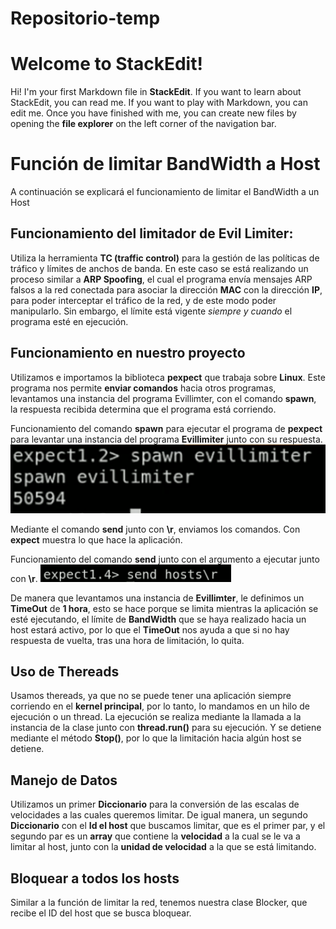# Repositorio-temp

# Welcome to StackEdit!

Hi! I'm your first Markdown file in **StackEdit**. If you want to learn about StackEdit, you can read me. If you want to play with Markdown, you can edit me. Once you have finished with me, you can create new files by opening the **file explorer** on the left corner of the navigation bar.


#   Función de limitar BandWidth a Host

A continuación se explicará el funcionamiento de limitar el BandWidth a un Host

## Funcionamiento del limitador de Evil Limiter:

Utiliza la herramienta **TC (traffic control)** para la gestión de las políticas de tráfico y límites de anchos de banda. En este caso se está realizando un proceso similar a **ARP Spoofing**, el cual el programa envía mensajes ARP falsos a la red conectada para asociar la dirección **MAC** con la dirección **IP**, para poder interceptar el tráfico de la red, y de este modo poder manipularlo. Sin embargo, el límite está vigente  *siempre y cuando* el programa esté en ejecución. 

## Funcionamiento en nuestro proyecto

Utilizamos e importamos la biblioteca **pexpect** que trabaja sobre **Linux**. Este programa nos permite **enviar comandos** hacia otros programas, levantamos una instancia del programa Evillimter, con el comando **spawn**, la respuesta recibida determina que el programa está corriendo.

Funcionamiento del comando **spawn** para ejecutar el programa de **pexpect** para levantar una instancia del programa **Evillimiter** junto con su respuesta.
![Funcionamiento del comando **spawn** para ejecutar el programa de **pexpect** para levantar una instancia del programa **Evillimiter** junto con su respuesta.](https://github.com/GaboLara998/Repositorio-temp/blob/main/Imagenes/Expect1.2%20-%20Imgur.png)

Mediante el comando **send** junto con **\r**, enviamos los comandos. Con **expect** muestra lo que hace la aplicación.

Funcionamiento del comando **send** junto con el argumento a ejecutar junto con **\r**.
![Funcionamiento del comando send junto con el argumento a ejecutar junto con \r.](https://github.com/GaboLara998/Repositorio-temp/blob/main/Imagenes/expect%201.4%20-%20Imgur.png)


De manera que levantamos una instancia de **Evillimter**, le definimos un **TimeOut** de **1 hora**, esto se hace porque se limita mientras la aplicación se esté ejecutando, el límite de **BandWidth** que se haya realizado hacia un host estará activo, por lo que el **TimeOut** nos ayuda a que si no hay respuesta de vuelta, tras una hora de limitación, lo quita. 


## Uso de Thereads

Usamos thereads, ya que no se puede tener una aplicación siempre corriendo en el **kernel principal**, por lo tanto, lo mandamos en un hilo de ejecución o un thread. La ejecución se realiza mediante la llamada a la instancia de la clase junto con **thread.run()** para su ejecución. Y se detiene mediante el método **Stop()**, por lo que la limitación hacia algún host se detiene. 


## Manejo de Datos

Utilizamos un primer **Diccionario** para la conversión de las escalas de velocidades a las cuales queremos limitar. De igual manera, un segundo **Diccionario** con el **Id el host** que buscamos limitar, que es el primer par, y el segundo par es un **array** que contiene la **velocidad** a la cual se le va a limitar al host,  junto con la **unidad de velocidad** a la que se está limitando.


## Bloquear a todos los hosts

Similar a la función de limitar la red, tenemos nuestra clase Blocker, que recibe el ID del host que se busca bloquear.

